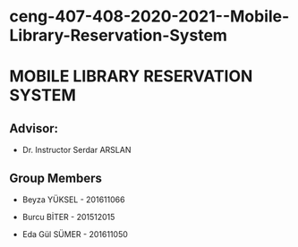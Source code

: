 # ceng-407-408-2020-2021--Mobile-Library-Reservation-System

# MOBILE LIBRARY RESERVATION SYSTEM
 
## Advisor:
 
 - Dr. Instructor Serdar ARSLAN
 
## Group Members

 - Beyza YÜKSEL - 201611066
 
 - Burcu BİTER - 201512015
 
 - Eda Gül SÜMER - 201611050
